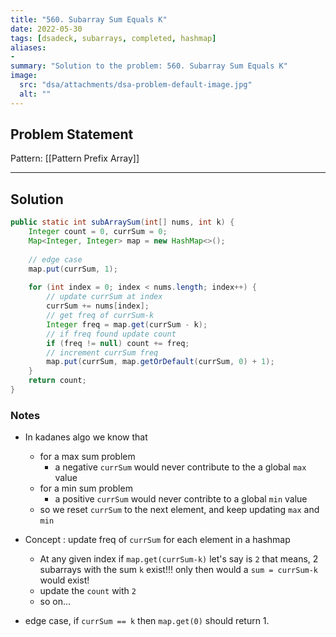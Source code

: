 ```yaml
---
title: "560. Subarray Sum Equals K"
date: 2022-05-30
tags: [dsadeck, subarrays, completed, hashmap]
aliases:
- 
summary: "Solution to the problem: 560. Subarray Sum Equals K"
image:
  src: "dsa/attachments/dsa-problem-default-image.jpg"
  alt: ""
---
```


## Problem Statement


Pattern: [[Pattern Prefix Array]]

---

## Solution
``` java
public static int subArraySum(int[] nums, int k) {
	Integer count = 0, currSum = 0;
	Map<Integer, Integer> map = new HashMap<>();
	
	// edge case
	map.put(currSum, 1);
	
	for (int index = 0; index < nums.length; index++) {
		// update currSum at index
		currSum += nums[index];
		// get freq of currSum-k
		Integer freq = map.get(currSum - k);
		// if freq found update count
		if (freq != null) count += freq;
		// increment currSum freq
		map.put(currSum, map.getOrDefault(currSum, 0) + 1);
	}
	return count;
}
```

### Notes
- In kadanes algo we know that 
	- for a max sum problem
		- a negative `currSum` would never contribute to the a global `max` value
	- for a min sum problem
		- a positive `currSum` would never contribte to a global `min` value
	- so we reset `currSum` to the next element, and keep updating `max` and `min`

- Concept :  update freq of `currSum` for each element in a hashmap
	- At any given index if `map.get(currSum-k)` let's say is `2` that means, 2 subarrays with the sum `k` exist!!! only then would a `sum = currSum-k` would exist!
	- update the `count` with `2`
	- so on...
- edge case, if `currSum == k` then `map.get(0)` should return 1.
 
